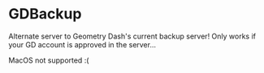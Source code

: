 # GDBackup
Alternate server to Geometry Dash's current backup server!
Only works if your GD account is approved in the server...

MacOS not supported :(